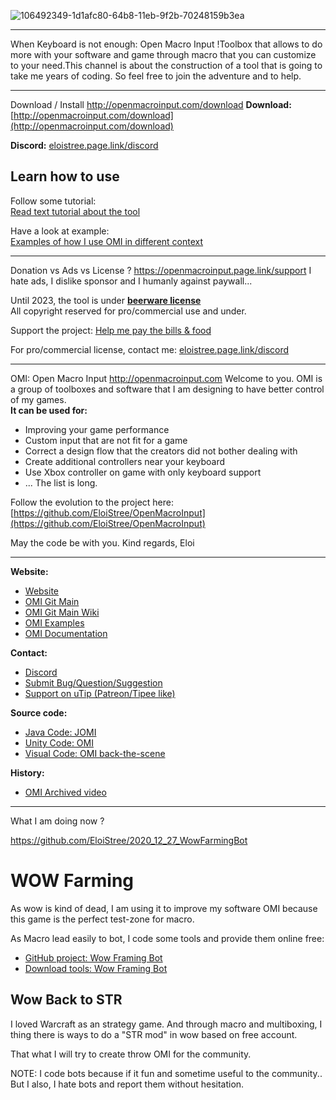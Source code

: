 
![106492349-1d1afc80-64b8-11eb-9f2b-70248159b3ea](https://user-images.githubusercontent.com/20149493/187897974-7713da46-be0c-414c-bf5a-a54dd546402a.png)

-------------------------
When Keyboard is not enough: Open Macro Input !Toolbox that allows to do more with your software and game through macro that you can customize to your need.This channel is about the construction of a tool that is going to take me years of coding. So feel free to join the adventure and to help.

-------------------------

Download / Install
http://openmacroinput.com/download
**Download:**  
[http://openmacroinput.com/download](http://openmacroinput.com/download)

**Discord:**    [eloistree.page.link/discord](https://eloistree.page.link/discord)  

## Learn how to use

Follow some tutorial:    
[Read text tutorial about the tool](https://github.com/EloiStree/OpenMacroInputDocumentation)

Have a look at example:  
[Examples of how I use OMI in different context](https://github.com/EloiStree/OpenMacroInputConfigExamples/)

-------------------------
Donation  vs Ads vs License ?
https://openmacroinput.page.link/support
I hate ads, I dislike sponsor and I humanly against paywall...

Until 2023, the tool is under **[beerware license](https://en.wikipedia.org/wiki/Beerware)**   
All copyright reserved for pro/commercial use and under.

Support the project:
[Help me pay the bills & food](https://openmacroinput.page.link/support)

For pro/commercial license, contact me:
[eloistree.page.link/discord](https://eloistree.page.link/discord)

-------------------------

OMI: Open Macro Input
http://openmacroinput.com
Welcome to you. 
OMI is a group of toolboxes and software that I am designing to have better control of my games.   
**It can be used for:**
- Improving your game performance
- Custom input that are not fit for a game
- Correct a design flow that the creators did not bother dealing with
- Create additional controllers near your keyboard
- Use Xbox controller on game with only keyboard support
- ...
The list is long. 

Follow the evolution to the project here:
[https://github.com/EloiStree/OpenMacroInput](https://github.com/EloiStree/OpenMacroInput)

May the code be with you.
Kind regards,
Eloi

-------------------------


**Website:**  
- [Website](openmacroinput.com)
- [OMI Git Main](https://github.com/EloiStree/OpenMacroInput)
- [OMI Git Main Wiki](https://github.com/EloiStree/OpenMacroInput/wiki)
- [OMI Examples](https://github.com/EloiStree/OpenMacroInputConfigExamples)
- [OMI Documentation](https://github.com/EloiStree/OpenMacroInputDocumentation)

**Contact:**  
- [Discord](openmacroinput.page.link/discord)
- [Submit Bug/Question/Suggestion](https://github.com/EloiStree/OpenMacroInputQuestions/issues/new/choose)
- [Support on uTip (Patreon/Tipee like)](https://openmacroinput.com/support)

**Source code:**  
- [Java Code: JOMI](https://openmacroinput.page.link/javacode)
- [Unity Code: OMI](https://openmacroinput.page.link/unitycode)
- [Visual Code: OMI back-the-scene](https://openmacroinput.page.link/visualcode)

**History:**
- [OMI Archived video](https://github.com/EloiStree/OpenMacroInputVideo/tree/main/video)


------------------------------
What I am doing now ?

https://github.com/EloiStree/2020_12_27_WowFarmingBot

# WOW Farming
As wow is kind of dead, I am using it to improve my software OMI because this game is the perfect test-zone for macro.

As Macro lead easily to bot, I code some tools and provide them online free: 
- [GitHub project:  Wow Framing Bot](https://github.com/EloiStree/2020_12_27_WowFarmingBot)
- [Download tools:  Wow Framing Bot](https://openmacroinput.itch.io/world-of-warcraft)


## Wow Back to STR

I loved Warcraft as an strategy game. And through macro and multiboxing, I thing there is ways to do a "STR mod" in wow based on free account.

That what I will try to create throw OMI for the community.

NOTE:
I code bots because if it fun and sometime useful to the community.. But I also, I hate bots and report them without hesitation.
